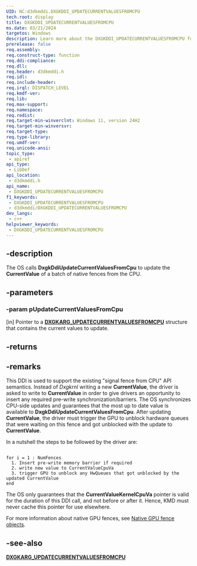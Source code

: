 ```yaml
---
UID: NC:d3dkmddi.DXGKDDI_UPDATECURRENTVALUESFROMCPU
tech.root: display
title: DXGKDDI_UPDATECURRENTVALUESFROMCPU
ms.date: 03/21/2024
targetos: Windows
description: Learn more about the DXGKDDI_UPDATECURRENTVALUESFROMCPU function.
prerelease: false
req.assembly: 
req.construct-type: function
req.ddi-compliance: 
req.dll: 
req.header: d3dkmddi.h
req.idl: 
req.include-header: 
req.irql: DISPATCH_LEVEL
req.kmdf-ver: 
req.lib: 
req.max-support: 
req.namespace: 
req.redist: 
req.target-min-winverclnt: Windows 11, version 24H2
req.target-min-winversvr: 
req.target-type: 
req.type-library: 
req.umdf-ver: 
req.unicode-ansi: 
topic_type:
 - apiref
api_type:
 - LibDef
api_location:
 - d3dkmddi.h
api_name:
 - DXGKDDI_UPDATECURRENTVALUESFROMCPU
f1_keywords:
 - DXGKDDI_UPDATECURRENTVALUESFROMCPU
 - d3dkmddi/DXGKDDI_UPDATECURRENTVALUESFROMCPU
dev_langs:
 - c++
helpviewer_keywords:
 - DXGKDDI_UPDATECURRENTVALUESFROMCPU
---
```


## -description

The OS calls **DxgkDdiUpdateCurrentValuesFromCpu** to update the **CurrentValue** of a batch of native fences from the CPU.

## -parameters

### -param pUpdateCurrentValuesFromCpu

[in] Pointer to a [**DXGKARG_UPDATECURRENTVALUESFROMCPU**](ns-d3dkmddi-dxgkarg_updatecurrentvaluesfromcpu.md) structure that contains the current values to update.

## -returns

## -remarks

 This DDI is used to support the existing "signal fence from CPU" API semantics. Instead of *Dxgkrnl* writing a new **CurrentValue**, the driver is asked to write to **CurrentValue** in order to give drivers an opportunity to insert any required pre-write synchronization/barriers. The OS synchronizes CPU-side updates and guarantees that the most up to date value is available to **DxgkDdiUpdateCurrentValuesFromCpu**. After updating **CurrentValue**, the driver must trigger the GPU to unblock hardware queues that were waiting on this fence and got unblocked with the update to **CurrentValue**.

In a nutshell the steps to be followed by the driver are:

``` pseudocode

for i = 1 : NumFences
  1. Insert pre-write memory barrier if required
  2. write new value to CurrentValueCpuVa
  3. trigger GPU to unblock any HwQueues that got unblocked by the updated CurrentValue
end
```

The OS only guarantees that the **CurrentValueKernelCpuVa** pointer is valid for the duration of this DDI call, and not before or after it. Hence, KMD must never cache this pointer for use elsewhere.

For more information about native GPU fences, see [Native GPU fence objects](/windows-hardware/drivers/display/native-gpu-fence-objects).

## -see-also

[**DXGKARG_UPDATECURRENTVALUESFROMCPU**](ns-d3dkmddi-dxgkarg_updatecurrentvaluesfromcpu.md)
